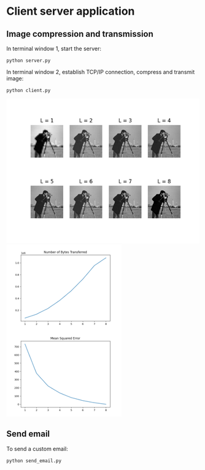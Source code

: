 # Client server application

## Image compression and transmission
In terminal window 1, start the server:

```
python server.py
```

In terminal window 2, establish TCP/IP connection, compress and transmit image:

```
python client.py
```

<img src="./All.png" alt="Different compression ratios" width="600"/>
<img src="./Bytes.png" alt="Number of bytes transferred for different compression ratios" width="300" style="float: left"/>
<img src="./MSE.png" alt="Mean squared error for different compression ratios" width="300"/>

## Send email

To send a custom email:

```
python send_email.py
```